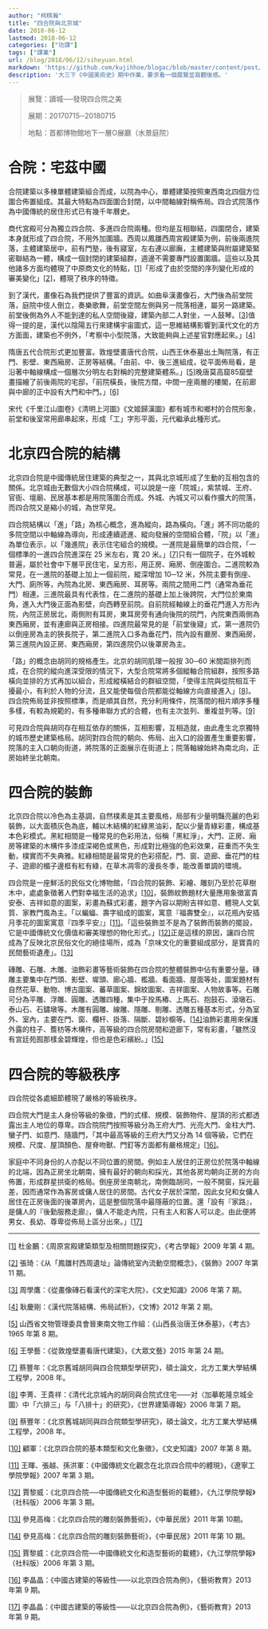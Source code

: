 ```yaml
---
author: "柯棋瀚"
title: "四合院與北京城"
date: 2018-06-12
lastmod: 2018-06-12
categories: ["功課"]
tags: ["課業"]
url: /blog/2018/06/12/siheyuan.html
markdown: 'https://github.com/kujihhoe/blogac/blob/master/content/post/2018-06-12-siheyuan.md'
description: '大三下《中國美術史》期中作業，要求看一個展覽並寫觀後感。'
---
```


> 展覽：讀城──發現四合院之美
>
> 展期：20170715─20180715
>
> 地點：首都博物館地下一層O展廳（水景庭院）

# 合院：宅茲中國

合院建築以多棟單體建築組合而成，以院為中心，單體建築按照東西南北四個方位圍合佈置組成。其最大特點為四面圍合封閉，以中間軸線對稱佈局。四合式院落作為中國傳統的居住形式已有幾千年曆史。

商代宮殿可分為獨立四合院、多進四合院兩種。但均是互相聯結，四圍閉合，建築本身就形成了四合院，不用外加圍牆。西周以鳳雛西周宮殿建築为例，前後兩進院落，主體建築居中，前有門塾，後有寢室，左右連以廊廡，主體建築與附屬建築緊密聯結為一體，構成一個封閉的建築組群，週邊不需要專門設置圍牆。這些以及其他諸多方面均體現了中原商文化的特點，[[1\]](#_ftn1)「形成了由於空間的序列變化形成的審美變化」[[2\]](#_ftn2)，體現了秩序的特徵。

到了漢代，畫像石為我們提供了豐富的資訊。如曲阜漢畫像石，大門後為前堂院落，庭院中伎人倒立，奏樂歌舞，前堂空間左側與另一院落相連，屬另一路建築。前堂後側為外人不能到達的私人空間後寢，建築內部二人對坐，一人鼓琴。[[3\]](#_ftn3)值得一提的是，漢代以陰陽五行來建構宇宙圖式，這一思維結構影響到漢代文化的方方面面，建築也不例外，「考察中小型院落，大致能夠與上述星官對應起來。」[[4\]](#_ftn4)

隋唐五代合院形式更加豐富。敦煌壁畫唐代合院，山西王休泰墓出土陶院落，有正門、影壁、東西廂房、正房等結構。「由前、中、後三進組成，從平面佈局看，是沿著中軸線構成一個層次分明左右對稱的完整建築體系。」[[5\]](#_ftn5)晚唐莫高窟85窟壁畫描繪了前後兩院的宅邸，「前院橫長，後院方闊，中間一座兩層的樓閣，在前廊與中廊的正中設有大門和中門。」[[6\]](#_ftn6)

宋代《千里江山圖卷》《清明上河圖》《文姬歸漢圖》都有城市和鄉村的合院形象，前堂和後室常用廊串起來，形成「工」字形平面，元代繼承此種形式。

# 北京四合院的結構

北京四合院是中國傳統居住建築的典型之一，其與北京城形成了生動的互相包含的關係。北京城由无數個大小四合院構成，可以說是一座「院城」，紫禁城、王府、官衙、壇廟、民居基本都是用院落圍合而成。外城、內城又可以看作擴大的院落，而四合院又是縮小的城，為世罕見。

四合院結構以「進」「路」為核心概念，進為縱向，路為橫向。「進」將不同功能的多院空間以中軸線為導向，形成連續遞進、縱向發展的空間組合體，「院」以「進」為單位表示，以「幾進院」表示住宅組合的規模。一進院是最簡單的四合院，「一個標準的一進四合院進深在 25 米左右，寬 20 米。」[[7\]](#_ftn7)只有一個院子，在外城較普遍，屬於社會中下層平民住宅，呈方形，用正房、廂房、倒座圍合。二進院較為常見，在一進院的基礎上加上一個前院，縱深增加 10─12 米，外院主要有倒座、大門、廁所等，內院為北房、東西廂房、耳房等。兩院之間用二門（通常為垂花門）相連。三進院最具有代表性，在二進院的基礎上加上後跨院，大門位於東南角，進入大門後正面為影壁，向西轉至前院。自前院經軸線上的垂花門進入方形內院，內院正房居北，兩側附有耳房，東耳房旁有通向後院的院門，內院東西兩側為東西廂房，並有連廊與正房相接。四進院最常見的是「前堂後寢」式，第一進院仍以倒座房為主的狹長院子，第二進院入口多為垂花門，院內設有廳房、東西廂房，第三進院內設正房、東西廂房，第四進院仍以後罩房為主。

「路」的概念由胡同的規格產生。北京的胡同肌理一般按 30─60 米間距排列而成，在合院的縱向進深受限的情況下，大型合院常將多個縱軸合院組群，按照多路橫向並排的方式再加以組合，形成縱橫結合的群組空間，「使得主院與從院相互干擾最小，有利於人物的分流，且又能使每個合院都能從軸線方向直接進入」[[8\]](#_ftn8)。四合院佈局並非按照標準，而是順其自然，充分利用條件，院落間的相片順序多種多樣，有較為規範的，有多種串聯方式的合體，也有主次並列、重複並列等。[[9\]](#_ftn9)

可見四合院與胡同存在相互依存的關係，互相影響，互相造就，由此產生北京獨特的城市歷史建築格局。胡同對四合院的朝向、佈局、出入口的設置產生重要影響，院落的主入口朝向街道，將院落的正面展示在街道上；院落軸線始終為南北向，正房始終坐北朝南。

# 四合院的裝飾

北京四合院以冷色為主基調，自然樸素是其主要風格，局部有少量明豔亮麗的色彩裝飾，以大面積灰色為底，輔以木結構的紅綠黑油彩，配以少量青綠彩畫，構成基本色彩模式。黑紅相間是一種常見的色彩用法，俗稱「黑紅淨」，大門、正房、廂房等建築的木構件多漆成深褐色或黑色，形成對比極強的色彩效果，莊重而不失生動，樸實而不失典雅。紅綠相間是最常見的色彩搭配，門、窗、遊廊、垂花門的柱子、遊廊的楣子邊框有紅有綠，在草木凋零的漫長冬季，能改善單調的環境。

四合院是一座鮮活的民俗文化博物館，「四合院的裝飾、彩繪、雕刻乃至於花草樹木中，處處象徵著人們對幸福生活的追求」[[10\]](#_ftn10)，裝飾紋飾題材大量應用象徵富貴安泰、吉祥如意的圖案，彩畫為蘇式彩畫，題字內容以期盼吉祥如意、體現人文氣質、家教門風為主。「以蝙蝠、壽字組成的圖案，寓意『福壽雙全』，以花瓶內安插月季花的圖案寓意『四季平安』」[[11\]](#_ftn11)。「這些裝飾並不是為了裝飾而裝飾的擺設，它是中國傳統文化價值和審美理想的物化形式。」[[12\]](#_ftn12)正是這樣的原因，讓四合院成為了反映北京民俗文化的絕佳場所，成為「京味文化的重要組成部分，是寶貴的民間藝術遺產」。[[13\]](#_ftn13)

磚雕、石雕、木雕、油飾彩畫等藝術裝飾在四合院的整體裝飾中佔有重要分量。磚雕主要集中在門頭、影壁、墀頭、廊心牆、檻牆、看面牆、屋面等处，圖案題材有自然花草、動物、博古圖案、蕃草圖案、錦紋圖案、吉祥圖案、人物故事等。石雕可分為平雕、浮雕、圓雕、透雕四種，集中于拴馬樁、上馬石、抱鼓石、滾墩石、泰山石、石鏽墩等。木雕有圓雕、線雕、隱雕、剔雕、透雕五種基本形式，分為室外、室內，主要在門、窗、欄杆、掛落、隔斷、碧紗櫥等。[[14\]](#_ftn14)油飾彩畫用來保護外露的柱子、簷枋等木構件，高等級的四合院房間和遊廊下，常有彩畫，「雖然沒有宮廷苑囿那樣金碧輝煌，但也是色彩繽紛。」[[15\]](#_ftn15)

# 四合院的等級秩序

四合院從各處細節體現了嚴格的等級秩序。

四合院大門是主人身份等級的象徵，門的式樣、規模、裝飾物件、屋頂的形式都透露出主人地位的尊卑。四合院院門按照等級分為王府大門、光亮大門、金柱大門、蠻子門、如意門、隨牆門，「其中最高等級的王府大門又分為 14 個等級，它們在規模、尺度、屋頂顏色、屋脊吻獸、門釘等方面都有嚴格規定」[[16\]](#_ftn16)。

家庭中不同身份的人亦配以不同位置的房間。例如主人居住的正房位於院落中軸線的北端，因為正房坐北朝南，擁有最好的朝向和採光，其他各房均朝向正房的方向佈置，形成群星拱衛的格局。倒座房坐南朝北，南側臨胡同，一般不開窗，採光最差，因而通常作為客房或傭人居住的房間。古代女子居於深閨，因此女兒和女傭人居住在正房後面的後罩房內，這是整個院落中最隱蔽的位置。還「設有『家路』，是傭人的『後勤服務走廊』，傭人不能走內院，只有主人和客人可以走。由此便將男女、長幼、尊卑從佈局上區分出來。」[[17\]](#_ftn17)



------

[[1\]](#_ftnref1)  杜金鵬：《周原宮殿建築類型及相關問題探究》，《考古學報》2009 年第 4 期。

[[2\]](#_ftnref2)  張琦：《从「鳳雛村西周遺址」論傳統室內流動空間概念》，《裝飾》2007 年第 11 期。

[[3\]](#_ftnref3)  周學鷹：《從畫像磚石看漢代的深宅大院》，《文史知識》2006 年第 7 期。

[[4\]](#_ftnref4)  耿慶剛：《漢代院落結構、佈局試析》，《文博》2012 年第 2 期。

[[5\]](#_ftnref5)  山西省文物管理委具會晉東南文物工作組：《山西長治唐王休泰墓》，《考古》1965 年第 8 期。

[[6\]](#_ftnref6)  王學藝：《從敦煌壁畫看唐代建築》，《大眾文藝》2015 年第 24 期。

[[7\]](#_ftnref7)  蔡豐年：《北京舊城胡同與四合院類型學研究》，碩士論文，北方工業大學結構工程學，2008 年。

[[8\]](#_ftnref8)  李菁、王貴祥：《清代北京城內的胡同與合院式住宅——对〈加摹乾隆京城全圖〉中「六排三」与「八排十」的研究》，《世界建築導報》2006 年第 7 期。

[[9\]](#_ftnref9)  蔡豐年：《北京舊城胡同與四合院類型學研究》，碩士論文，北方工業大學結構工程學，2008 年。

[[10\]](#_ftnref10)  顧軍：《北京四合院的基本類型和文化象徵》，《文史知識》2007 年第 8 期。

[[11\]](#_ftnref11)  王暉、張越、孫洪軍：《中國傳統文化觀念在北京四合院中的體現》，《遼寧工學院學報》2007 年第 3 期。

[[12\]](#_ftnref12)  賈黎威：《北京四合院──中國傳統文化和造型藝術的載體》，《九江學院學報》（社科版）2006 年第 3 期。

[[13\]](#_ftnref13)  參見高梅：《北京四合院的雕刻裝飾藝術》，《中華民居》2011 年第 10期。

[[14\]](#_ftnref14)  參見高梅：《北京四合院的雕刻裝飾藝術》，《中華民居》2011 年第 10 期。

[[15\]](#_ftnref15)  賈黎威：《北京四合院──中國傳統文化和造型藝術的載體》，《九江學院學報》（社科版）2006 年第 3 期。

[[16\]](#_ftnref16)  李晶晶：《中國古建築的等級性——以北京四合院為例》，《藝術教育》2013 年第 9 期。

[[17\]](#_ftnref17)  李晶晶：《中國古建築的等級性——以北京四合院為例》，《藝術教育》2013 年第 9 期。
